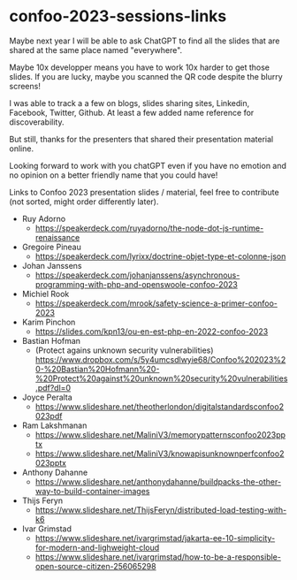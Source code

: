 # confoo-2023-sessions-links

Maybe next year I will be able to ask ChatGPT to find all the slides that are shared at the same place named "everywhere".

Maybe 10x developper means you have to work 10x harder to get those slides. If you are lucky, maybe you scanned the QR code despite the blurry screens!
 
I was able to track a a few on blogs, slides sharing sites, Linkedin, Facebook, Twitter, Github. At least a few added name reference for discoverability.

But still, thanks for the presenters that shared their presentation material online.

Looking forward to work with you chatGPT even if you have no emotion and no opinion on a better friendly name that you could have!

Links to Confoo 2023 presentation slides / material, feel free to contribute (not sorted, might order differently later).


* Ruy Adorno
   * https://speakerdeck.com/ruyadorno/the-node-dot-js-runtime-renaissance
*  Gregoire Pineau
   *  https://speakerdeck.com/lyrixx/doctrine-objet-type-et-colonne-json
*  Johan Janssens
   *  https://speakerdeck.com/johanjanssens/asynchronous-programming-with-php-and-openswoole-confoo-2023
*  Michiel Rook 
   *  https://speakerdeck.com/mrook/safety-science-a-primer-confoo-2023
*  Karim Pinchon
   *  https://slides.com/kpn13/ou-en-est-php-en-2022-confoo-2023
*  Bastian Hofman
   * (Protect agains unknown security vulnerabilities) https://www.dropbox.com/s/5y4umcsdlwyie68/Confoo%202023%20-%20Bastian%20Hofmann%20-%20Protect%20against%20unknown%20security%20vulnerabilities.pdf?dl=0
*  Joyce Peralta
   *  https://www.slideshare.net/theotherlondon/digitalstandardsconfoo2023pdf
*  Ram Lakshmanan
   *  https://www.slideshare.net/MaliniV3/memorypatternsconfoo2023pptx
   *  https://www.slideshare.net/MaliniV3/knowapisunknownperfconfoo2023pptx
*  Anthony Dahanne
   *  https://www.slideshare.net/anthonydahanne/buildpacks-the-other-way-to-build-container-images
*  Thijs Feryn
   *  https://www.slideshare.net/ThijsFeryn/distributed-load-testing-with-k6
*  Ivar Grimstad
   *  https://www.slideshare.net/ivargrimstad/jakarta-ee-10-simplicity-for-modern-and-lighweight-cloud
   *  https://www.slideshare.net/ivargrimstad/how-to-be-a-responsible-open-source-citizen-256065298

